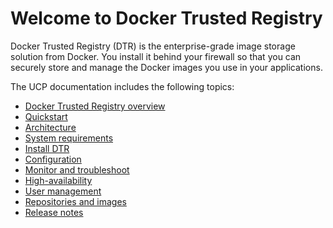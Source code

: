 <!--[metadata]>
+++
title = "Docker Trusted Registry"
description = "Docker Trusted Registry"
keywords = ["docker, documentation, about, technology, understanding, enterprise, hub,  registry"]
[menu.main]
identifier="workw_dtr"
weight=-63
+++
<![end-metadata]-->

# Welcome to Docker Trusted Registry

Docker Trusted Registry (DTR) is the enterprise-grade image storage solution
from Docker. You install it behind your firewall so that you can securely store
and manage the Docker images you use in your applications.

The UCP documentation includes the following topics:

* [Docker Trusted Registry overview](overview.md)
* [Quickstart](quick-start.md)
* [Architecture](architecture.md)
* [System requirements](install/system-requirements.md)
* [Install DTR](install/install-dtr.md)
* [Configuration](configure/configuration.md)
* [Monitor and troubleshoot](monitor-troubleshoot/monitor.md)
* [High-availability](high-availability/high-availability.md)
* [User management](user-management/permission-levels.md)
* [Repositories and images](repos-and-images/create-repo.md)
* [Release notes](release-notes/release-notes.md)
